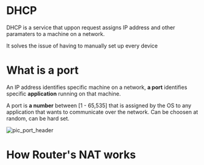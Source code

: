 # DHCP

DHCP is a service that uppon request assigns IP address and other paramaters
to a machine on a network.

It solves the issue of having to manually set up every device

# What is a port

An IP address identifies specific machine on a network,
**a port** identifies specific **application** running on that machine.

A port is **a number** between [1 - 65,535] that is assigned by the OS
to any application that wants to communicate over the network.
Can be choosen at random, can be hard set.

![pic_port_header](https://i.imgur.com/TM0pOQN.png)

# How Router's NAT works
